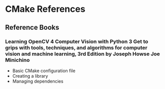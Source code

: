 # CMake References
## Reference Books
### Learning OpenCV 4 Computer Vision with Python 3 Get to grips with tools, techniques, and algorithms for computer vision and machine learning, 3rd Edition by Joseph Howse Joe Minichino
* Basic CMake configuration file
* Creating a library
* Managing dependencies
